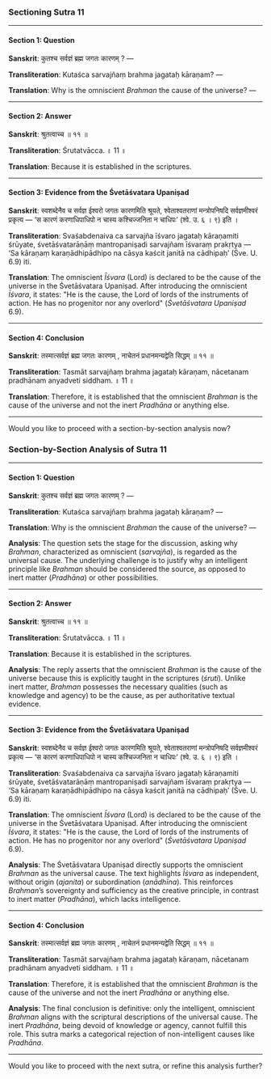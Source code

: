 ### Sectioning Sutra 11

---

#### **Section 1: Question**
**Sanskrit**:
कुतश्च सर्वज्ञं ब्रह्म जगतः कारणम् ? —

**Transliteration**:
Kutaśca sarvajñaṃ brahma jagataḥ kāraṇam? —

**Translation**:
Why is the omniscient *Brahman* the cause of the universe? —

---

#### **Section 2: Answer**
**Sanskrit**:
श्रुतत्वाच्च ॥ ११ ॥

**Transliteration**:
Śrutatvācca. ॥ 11 ॥

**Translation**:
Because it is established in the scriptures.

---

#### **Section 3: Evidence from the Śvetāśvatara Upaniṣad**
**Sanskrit**:
स्वशब्देनैव च सर्वज्ञ ईश्वरो जगतः कारणमिति श्रूयते, श्वेताश्वतराणां मन्त्रोपनिषदि सर्वज्ञमीश्वरं प्रकृत्य — ‘स कारणं करणाधिपाधिपो न चास्य कश्चिज्जनिता न चाधिपः’ (श्वे. उ. ६ । ९) इति ।

**Transliteration**:
Svaśabdenaiva ca sarvajña īśvaro jagataḥ kāraṇamiti śrūyate, śvetāśvatarāṇāṃ mantropaniṣadi sarvajñam īśvaraṃ prakṛtya — ‘Sa kāraṇaṃ karaṇādhipādhipo na cāsya kaścit janitā na cādhipaḥ’ (Śve. U. 6.9) iti.

**Translation**:
The omniscient *Īśvara* (Lord) is declared to be the cause of the universe in the Śvetāśvatara Upaniṣad. After introducing the omniscient *Īśvara*, it states: "He is the cause, the Lord of lords of the instruments of action. He has no progenitor nor any overlord" (*Śvetāśvatara Upaniṣad* 6.9).

---

#### **Section 4: Conclusion**
**Sanskrit**:
तस्मात्सर्वज्ञं ब्रह्म जगतः कारणम् , नाचेतनं प्रधानमन्यद्वेति सिद्धम् ॥ ११ ॥

**Transliteration**:
Tasmāt sarvajñaṃ brahma jagataḥ kāraṇam, nācetanam pradhānam anyadveti siddham. ॥ 11 ॥

**Translation**:
Therefore, it is established that the omniscient *Brahman* is the cause of the universe and not the inert *Pradhāna* or anything else.

---

Would you like to proceed with a section-by-section analysis now?
### Section-by-Section Analysis of Sutra 11

---

#### **Section 1: Question**
**Sanskrit**:
कुतश्च सर्वज्ञं ब्रह्म जगतः कारणम् ? —

**Transliteration**:
Kutaśca sarvajñaṃ brahma jagataḥ kāraṇam? —

**Translation**:
Why is the omniscient *Brahman* the cause of the universe? —

**Analysis**:
The question sets the stage for the discussion, asking why *Brahman*, characterized as omniscient (*sarvajña*), is regarded as the universal cause. The underlying challenge is to justify why an intelligent principle like *Brahman* should be considered the source, as opposed to inert matter (*Pradhāna*) or other possibilities.

---

#### **Section 2: Answer**
**Sanskrit**:
श्रुतत्वाच्च ॥ ११ ॥

**Transliteration**:
Śrutatvācca. ॥ 11 ॥

**Translation**:
Because it is established in the scriptures.

**Analysis**:
The reply asserts that the omniscient *Brahman* is the cause of the universe because this is explicitly taught in the scriptures (*śruti*). Unlike inert matter, *Brahman* possesses the necessary qualities (such as knowledge and agency) to be the cause, as per authoritative textual evidence.

---

#### **Section 3: Evidence from the Śvetāśvatara Upaniṣad**
**Sanskrit**:
स्वशब्देनैव च सर्वज्ञ ईश्वरो जगतः कारणमिति श्रूयते, श्वेताश्वतराणां मन्त्रोपनिषदि सर्वज्ञमीश्वरं प्रकृत्य — ‘स कारणं करणाधिपाधिपो न चास्य कश्चिज्जनिता न चाधिपः’ (श्वे. उ. ६ । ९) इति ।

**Transliteration**:
Svaśabdenaiva ca sarvajña īśvaro jagataḥ kāraṇamiti śrūyate, śvetāśvatarāṇāṃ mantropaniṣadi sarvajñam īśvaraṃ prakṛtya — ‘Sa kāraṇaṃ karaṇādhipādhipo na cāsya kaścit janitā na cādhipaḥ’ (Śve. U. 6.9) iti.

**Translation**:
The omniscient *Īśvara* (Lord) is declared to be the cause of the universe in the Śvetāśvatara Upaniṣad. After introducing the omniscient *Īśvara*, it states: "He is the cause, the Lord of lords of the instruments of action. He has no progenitor nor any overlord" (*Śvetāśvatara Upaniṣad* 6.9).

**Analysis**:
The Śvetāśvatara Upaniṣad directly supports the omniscient *Brahman* as the universal cause. The text highlights *Īśvara* as independent, without origin (*ajanita*) or subordination (*anādhīna*). This reinforces *Brahman*’s sovereignty and sufficiency as the creative principle, in contrast to inert matter (*Pradhāna*), which lacks intelligence.

---

#### **Section 4: Conclusion**
**Sanskrit**:
तस्मात्सर्वज्ञं ब्रह्म जगतः कारणम् , नाचेतनं प्रधानमन्यद्वेति सिद्धम् ॥ ११ ॥

**Transliteration**:
Tasmāt sarvajñaṃ brahma jagataḥ kāraṇam, nācetanam pradhānam anyadveti siddham. ॥ 11 ॥

**Translation**:
Therefore, it is established that the omniscient *Brahman* is the cause of the universe and not the inert *Pradhāna* or anything else.

**Analysis**:
The final conclusion is definitive: only the intelligent, omniscient *Brahman* aligns with the scriptural descriptions of the universal cause. The inert *Pradhāna*, being devoid of knowledge or agency, cannot fulfill this role. This sutra marks a categorical rejection of non-intelligent causes like *Pradhāna*.

---

Would you like to proceed with the next sutra, or refine this analysis further?
